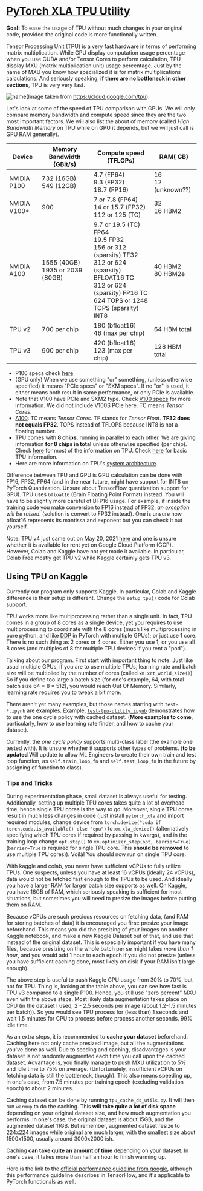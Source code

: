 # [PyTorch XLA TPU Utility](https://github.com/Wabinab/TPU_utility)

**Goal:** To ease the usage of TPU without much changes in your original code, provided the original code is more functionally written. 

Tensor Processing Unit (TPU) is a very fast hardware in terms of performing matrix multiplication. While GPU display computation usage percentage when you use CUDA and/or Tensor Cores to perform calculation, TPU display MXU (matrix multiplication unit) usage percentage. Just by the name of MXU you know how specialized it is for matrix multiplications calculations. And seriously speaking, **if there are no bottleneck in other sections**, TPU is very very fast. 

![name](https://lh3.googleusercontent.com/jFe33X6CNK3_tbiLACnV71HyO3mpntQ6nd6-it-whvptN_u1qmyF4M2N5kr-t0NctnTbqGo7xnd2=e14-rw-lo-sc0xffffff-w1502)(Image taken from https://cloud.google.com/tpu). 

Let's look at some of the speed of TPU comparison with GPUs. We will only compare memory bandwidth and compute speed since they are the two most important factors. We will also list the about of memory (called *High Bandwidth Memory* on TPU while on GPU it depends, but we will just call is GPU RAM generally). 

| Device | Memory Bandwidth (GBit/s) | Compute speed (TFLOPs) | RAM( GB) | 
| ------ | ------------------------- | ---------------------- | --- |
| NVIDIA P100 | 732 (16GB) <br> 549 (12GB) | 4.7 (FP64) <br> 9.3 (FP32) <br> 18.7 (FP16) | 16 <br> 12 (unknown??) |
| NVIDIA V100* | 900 | 7 or 7.8 (FP64) <br> 14 or 15.7 (FP32) <br> 112 or 125 (TC) | 32 <br> 16 HBM2 |
| NVIDIA A100 | 1555 (40GB) <br> 1935 or 2039 (80GB) | 9.7 or 19.5 (TC) FP64 <br> 19.5 FP32 <br> 156 or 312 (sparsity) TF32 <br> 312 or 624 (sparsity) BFLOAT16 TC <br> 312 or 624 (sparsity) FP16 TC <br> 624 TOPS or 1248 TOPS (sparsity) INT8 | 40 HBM2 <br> 80 HBM2e |
| TPU v2 | 700 per chip | 180 (bfloat16) <br> 46 (max per chip) | 64 HBM total |
| TPU v3 | 900 per chip | 420 (bfloat16) <br> 123 (max per chip) | 128 HBM total |

* P100 specs check [here](https://images.nvidia.com/content/tesla/pdf/nvidia-tesla-p100-PCIe-datasheet.pdf)
* (GPU only) When we use something "or" something, (unless otherwise specified) it means "PCIe specs" or "SXM specs". If no "or" is used, it either means both result in same performance, or only PCIe is available. 
* Note that V100 have PCIe and SXM2 type. Check [V100 specs](https://images.nvidia.com/content/technologies/volta/pdf/volta-v100-datasheet-update-us-1165301-r5.pdf) for more information. We did not include V100S PCIe here. TC means *Tensor Cores*.
* [A100](https://www.nvidia.com/content/dam/en-zz/Solutions/Data-Center/a100/pdf/nvidia-a100-datasheet-us-nvidia-1758950-r4-web.pdf): TC means *Tensor Cores*. TF stands for *Tensor Float*. **TF32 does not equals FP32**. TOPS instead of TFLOPS because INT8 is not a floating number. 
* TPU comes with **8 chips**, running in parallel to each other. We are giving information **for 8 chips in total** unless otherwise specified (per chip). Check [here](https://dl.acm.org/doi/pdf/10.1145/3360307) for most of the information on TPU. Check [here](https://cloud.google.com/tpu) for basic TPU information. 
* Here are more information on TPU's [system architecture](https://cloud.google.com/tpu/docs/system-architecture-tpu-vm). 

Difference between TPU and GPU is GPU calculation can be done with FP16, FP32, FP64 (and in the near future, might have support for INT8 on PyTorch Quantization. Unsure about TensorFlow quantization support for GPU). TPU uses `bfloat16` (Brain Floating Point Format) instead. You will have to be slightly more careful of BFP16 usage. For example, if inside the training code you make conversion to FP16 instead of FP32, *an exception will be raised*. (solution is convert to FP32 instead). One is unsure how bfloat16 represents its mantissa and exponent but you can check it out yourself. 

Note: TPU v4 just came out on May 20, 2021 [here](https://www.hpcwire.com/2021/05/20/google-launches-tpu-v4-ai-chips/) and one is unsure whether it is available for rent yet on Google Cloud Platform (GCP). However, Colab and Kaggle have not yet made it available. In particular, Colab Free mostly get TPU v2 while Kaggle certainly gets TPU v3. 

## Using TPU on Kaggle
Currently our program only supports Kaggle. In particular, Colab and Kaggle difference is their setup is different. Change the `setup_tpu()` code for Colab support. 

TPU works more like multiprocessing rather than a single unit. In fact, TPU comes in a group of 8 cores as a single device, yet you requires to use multiprocessing to coordinate with the 8 cores (much like multiprocessing in pure python, and like [DDP](https://pytorch.org/docs/stable/notes/ddp.html) in PyTorch with multiple GPUs); or just use 1 core. There is no such thing as 2 cores or 4 cores. Either you use 1, or you use all 8 cores (and multiples of 8 for multiple TPU devices if you rent a "pod"). 

Talking about our program. First start with important thing to note. Just like usual multiple GPUs, if you are to use multiple TPUs, learning rate and batch size will be multiplied by the number of cores (called `xm.xrt_world_size()`). So if you define too large a batch size (for one's example, 64, with total batch size 64 * 8 = 512), you would reach Out Of Memory. Similarly, learning rate requires you to tweak a bit more. 

There aren't yet many examples, but those names starting with `test-*.ipynb` are examples. Example, [`test-tpu-utility.ipynb`](https://github.com/Wabinab/TPU_utility/blob/main/test-tpu-utility.ipynb) demonstrates how to use the one cycle policy with cached dataset. (**More examples to come**, particularly, how to use learning rate finder, and how to cache your dataset). 

Currently, the *one cycle policy* supports multi-class label (the example one tested with). It is unsure whether it supports other types of problems. (**to be updated** Will update to allow ML Engineers to create their own train and test loop function, as `self.train_loop_fn` and `self.test_loop_fn` in the future by assigning of function to class). 

### Tips and Tricks
During experimentation phase, small dataset is always useful for testing. Additionally, setting up multiple TPU cores takes quite a lot of overhead time, hence single TPU cores is the way to go. Moreover, single TPU cores result in much less changes in code (just install `pytorch_xla` and import required modules, change device from `torch.device("cuda if torch.cuda.is_available() else "cpu")` to `xm.xla_device()` (alternatively specifying which TPU cores if required by passing in kwargs), and in the training loop change `opt.step()` to `xm.optimizer_step(opt, barrier=True)` (`barrier=True` is required for single TPU core. This **should be removed** to use multiple TPU cores)). Voilà! You should now run on single TPU core. 

With kaggle and colab, you never have sufficient vCPUs to fully utilize TPUs. One suspects, unless you have at least 16 vCPUs (ideally 24 vCPUs), data would not be fetched fast enough to the TPUs to be used. And ideally you have a larger RAM for larger batch size supports as well. On Kaggle, you have 16GB of RAM, which seriously speaking is sufficient for most situations, but sometimes you will need to presize the images before putting them on RAM. 

Because vCPUs are such precious resources on fetching data, (and RAM for storing batches of data) it is encouraged you first: presize your image beforehand. This means you did the presizing of your images on another Kaggle notebook, and make a new Kaggle Dataset out of that, and use that instead of the original dataset. This is especially important if you have many files, because presizing on the whole batch per se might takes *more than 1 hour*, and you would add 1 hour to each epoch if you did not presize (unless you have sufficient caching done, most likely on disk if your RAM isn't large enough). 

The above step is useful to push Kaggle GPU usage from 30% to 70%, but not for TPU. Thing is, looking at the table above, you can see how fast is TPU v3 compared to a single P100. Hence, you still use "zero percent" MXU even with the above steps. Most likely data augmentation takes place on CPU (in the dataset I used, 2 - 2.5 seconds per image (about 1.2-1.5 minutes per batch)). So you would see TPU process for (less than) 1 seconds and wait 1.5 minutes for CPU to process before process another seconds. 99% idle time. 

As an extra steps, it is recommended to **cache your dataset** beforehand. Caching here not only cache presized image, but all the augmentations you've done as well. Due to seeding and caching, disadvantages is your dataset is not randomly augmented each time you call upon the cached dataset. Advantage is, you finally manage to push MXU utilization to 5% and idle time to 75% on average. (Unfortunately, insufficient vCPUs on fetching data is still the bottleneck, though). This also means speeding up, in one's case, from 7.5 minutes per training epoch (excluding validation epoch) to about 2 minutes. 

Caching dataset can be done by running `tpu_cache_ds_utils.py`. It will then run `warmup` to do the caching. This **will take quite a lot of disk space** depending on your original dataset size, and how much augmentation you performs. In one's case, the original dataset is about 15GB, and the augmented dataset 11GB. But remember, augmented dataset resize to 224x224 images while original are much larger, with the smallest size about 1500x1500, usually around 3000x2000 ish. 

Caching **can take quite an amount of time** depending on your dataset. In one's case, it takes more than half an hour to finish warming up. 

Here is the link to the [official performance guideline from google](https://cloud.google.com/tpu/docs/performance-guide), although this performance guideline describes in TensorFlow, and it's applicable to PyTorch functionals as well. 

